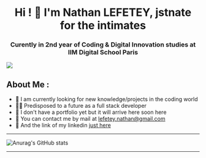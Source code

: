 <h1 align="center">Hi ! 👋 I'm Nathan LEFETEY, jstnate for the intimates</h1>
<h3 align="center">Curently in 2nd year of Coding & Digital Innovation studies at IIM Digital School Paris</h3>

![](https://komarev.com/ghpvc/?username=jstnate)

## About Me :

* 🧠 I am currently looking for new knowledge/projects in the coding world
* 👨‍💻 Predisposed to a future as a full stack developer
* 📖 I don't have a portfolio yet but it will arrive here soon here
* 📠 You can contact me by mail at lefetey.nathan@gmail.com
* 📱 And the link of my linkedin [just here](www.linkedin.com/in/nathanlefetey)

---

![Anurag's GitHub stats](https://github-readme-stats.vercel.app/api?username=jstnate&show_icons=true&theme=dark)

---

